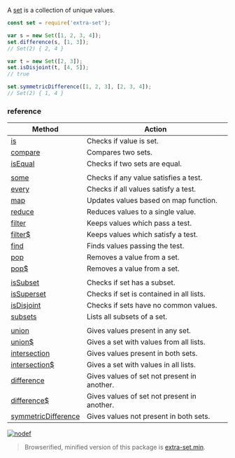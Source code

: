 A [set] is a collection of unique values. 

```javascript
const set = require('extra-set');

var s = new Set([1, 2, 3, 4]);
set.difference(s, [1, 3]);
// Set(2) { 2, 4 }

var t = new Set([2, 3]);
set.isDisjoint(t, [4, 5]);
// true

set.symmetricDifference([1, 2, 3], [2, 3, 4]);
// Set(2) { 1, 4 }
```

### reference

| Method                 | Action
|------------------------|-------
| [is]                   | Checks if value is set.
| [compare]              | Compares two sets.
| [isEqual]              | Checks if two sets are equal.
|                        |
| [some]                 | Checks if any value satisfies a test.
| [every]                | Checks if all values satisfy a test.
| [map]                  | Updates values based on map function.
| [reduce]               | Reduces values to a single value.
| [filter]               | Keeps values which pass a test.
| [filter$]              | Keeps values which satisfy a test.
| [find]                 | Finds values passing the test.
| [pop]                  | Removes a value from a set.
| [pop$]                 | Removes a value from a set.
|                        |
| [isSubset]             | Checks if set has a subset.
| [isSuperset]           | Checks if set is contained in all lists.
| [isDisjoint]           | Checks if sets have no common values.
| [subsets]              | Lists all subsets of a set.
|                        |
| [union]                | Gives values present in any set.
| [union$]               | Gives a set with values from all lists.
| [intersection]         | Gives values present in both sets.
| [intersection$]        | Gives a set with values in all lists.
| [difference]           | Gives values of set not present in another.
| [difference$]          | Gives values of set not present in another.
| [symmetricDifference]  | Gives values not present in both sets.

[![nodef](https://merferry.glitch.me/card/extra-set.svg)](https://nodef.github.io)

> Browserified, minified version of this package is [extra-set.min].

[compare]: https://github.com/nodef/extra-set/wiki/compare
[difference]: https://github.com/nodef/extra-set/wiki/difference
[difference$]: https://github.com/nodef/extra-set/wiki/difference$
[every]: https://github.com/nodef/extra-set/wiki/every
[filter]: https://github.com/nodef/extra-set/wiki/filter
[filter$]: https://github.com/nodef/extra-set/wiki/filter$
[find]: https://github.com/nodef/extra-set/wiki/find
[intersection]: https://github.com/nodef/extra-set/wiki/intersection
[intersection$]: https://github.com/nodef/extra-set/wiki/intersection$
[isDisjoint]: https://github.com/nodef/extra-set/wiki/isDisjoint
[isEqual]: https://github.com/nodef/extra-set/wiki/isEqual
[is]: https://github.com/nodef/extra-set/wiki/is
[isSubset]: https://github.com/nodef/extra-set/wiki/isSubset
[isSuperset]: https://github.com/nodef/extra-set/wiki/isSuperset
[map]: https://github.com/nodef/extra-set/wiki/map
[pop]: https://github.com/nodef/extra-set/wiki/pop
[pop$]: https://github.com/nodef/extra-set/wiki/pop$
[reduce]: https://github.com/nodef/extra-set/wiki/reduce
[some]: https://github.com/nodef/extra-set/wiki/some
[subset]: https://github.com/nodef/extra-set/wiki/subset
[subsets]: https://github.com/nodef/extra-set/wiki/subsets
[symmetricDifference]: https://github.com/nodef/extra-set/wiki/symmetricDifference
[union]: https://github.com/nodef/extra-set/wiki/union
[union$]: https://github.com/nodef/extra-set/wiki/union$
[set]: https://developer.mozilla.org/en-US/docs/Web/JavaScript/Reference/Global_Objects/Set
[extra-set.min]: https://www.npmjs.com/package/extra-set.min

[:vhs:]: https://asciinema.org/a/339194
[:package:]: https://www.npmjs.com/package/extra-set
[:moon:]: https://www.npmjs.com/package/extra-set.min
[:ledger:]: https://unpkg.com/extra-set/
